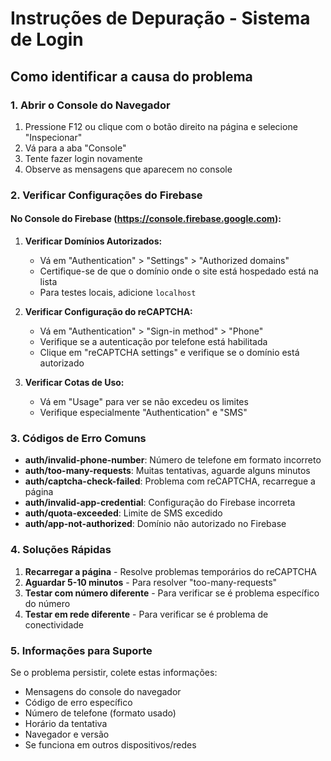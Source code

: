 # Instruções de Depuração - Sistema de Login

## Como identificar a causa do problema

### 1. Abrir o Console do Navegador
1. Pressione F12 ou clique com o botão direito na página e selecione "Inspecionar"
2. Vá para a aba "Console"
3. Tente fazer login novamente
4. Observe as mensagens que aparecem no console

### 2. Verificar Configurações do Firebase

#### No Console do Firebase (https://console.firebase.google.com):

1. **Verificar Domínios Autorizados:**
   - Vá em "Authentication" > "Settings" > "Authorized domains"
   - Certifique-se de que o domínio onde o site está hospedado está na lista
   - Para testes locais, adicione `localhost`

2. **Verificar Configuração do reCAPTCHA:**
   - Vá em "Authentication" > "Sign-in method" > "Phone"
   - Verifique se a autenticação por telefone está habilitada
   - Clique em "reCAPTCHA settings" e verifique se o domínio está autorizado

3. **Verificar Cotas de Uso:**
   - Vá em "Usage" para ver se não excedeu os limites
   - Verifique especialmente "Authentication" e "SMS"

### 3. Códigos de Erro Comuns

- **auth/invalid-phone-number**: Número de telefone em formato incorreto
- **auth/too-many-requests**: Muitas tentativas, aguarde alguns minutos
- **auth/captcha-check-failed**: Problema com reCAPTCHA, recarregue a página
- **auth/invalid-app-credential**: Configuração do Firebase incorreta
- **auth/quota-exceeded**: Limite de SMS excedido
- **auth/app-not-authorized**: Domínio não autorizado no Firebase

### 4. Soluções Rápidas

1. **Recarregar a página** - Resolve problemas temporários do reCAPTCHA
2. **Aguardar 5-10 minutos** - Para resolver "too-many-requests"
3. **Testar com número diferente** - Para verificar se é problema específico do número
4. **Testar em rede diferente** - Para verificar se é problema de conectividade

### 5. Informações para Suporte

Se o problema persistir, colete estas informações:
- Mensagens do console do navegador
- Código de erro específico
- Número de telefone (formato usado)
- Horário da tentativa
- Navegador e versão
- Se funciona em outros dispositivos/redes

